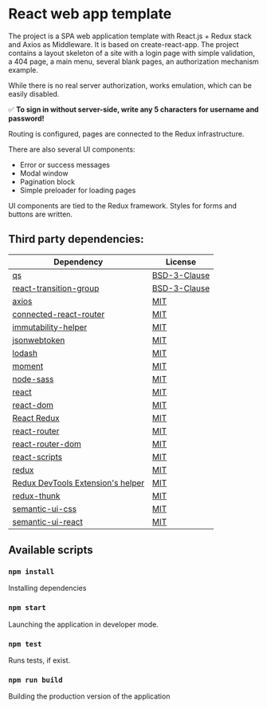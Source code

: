 # React web app template

The project is a SPA web application template with React.js + Redux stack and Axios as Middleware. It is based on create-react-app.
The project contains a layout skeleton of a site with a login page with simple validation, a 404 page, a main menu, several blank pages, an authorization mechanism example.

While there is no real server authorization, works emulation, which can be easily disabled.

:white_check_mark: **To sign in without server-side, write any 5 characters for username and password!**

Routing is configured, pages are connected to the Redux infrastructure.

There are also several UI components:

* Error or success messages
* Modal window
* Pagination block
* Simple preloader for loading pages

UI components are tied to the Redux framework. Styles for forms and buttons are written.

## Third party dependencies:

Dependency | License
----------------|----------------------
[qs](https://www.npmjs.com/package/qs)  | [BSD-3-Clause](https://github.com/ljharb/qs/blob/master/LICENSE.md)
[react-transition-group](https://www.npmjs.com/package/react-transition-group)  | [BSD-3-Clause](https://github.com/reactjs/react-transition-group/blob/master/LICENSE)
[axios](https://www.npmjs.com/package/axios)  | [MIT](https://github.com/axios/axios/blob/HEAD/LICENSE)
[connected-react-router](https://www.npmjs.com/package/connected-react-router)  | [MIT](https://github.com/supasate/connected-react-router/blob/master/LICENSE.md)
[immutability-helper](https://www.npmjs.com/package/immutability-helper)  | [MIT](https://github.com/kolodny/immutability-helper/blob/master/LICENSE)
[jsonwebtoken](https://www.npmjs.com/package/jsonwebtoken)  | [MIT](https://github.com/auth0/node-jsonwebtoken/blob/HEAD/LICENSE)
[lodash](https://www.npmjs.com/package/lodash)  | [MIT](https://github.com/lodash/lodash/blob/master/LICENSE)
[moment](https://www.npmjs.com/package/moment)  | [MIT](https://github.com/moment/moment/blob/develop/LICENSE)
[node-sass](https://www.npmjs.com/package/node-sass)  | [MIT](https://github.com/sass/node-sass/blob/master/LICENSE)
[react](https://www.npmjs.com/package/react)  | [MIT](https://github.com/facebook/react/blob/master/LICENSE)
[react-dom](https://www.npmjs.com/package/react-dom)  | [MIT](https://github.com/facebook/react/blob/master/LICENSE)
[React Redux](https://www.npmjs.com/package/react-redux)  | [MIT](https://github.com/reduxjs/react-redux/blob/HEAD/LICENSE.md)
[react-router](https://www.npmjs.com/package/react-router)  | [MIT](https://github.com/ReactTraining/react-router/blob/master/LICENSE)
[react-router-dom](https://www.npmjs.com/package/react-router-dom)  | [MIT](https://github.com/ReactTraining/react-router/blob/master/LICENSE)
[react-scripts](https://www.npmjs.com/package/react-scripts)  | [MIT](https://github.com/facebook/create-react-app/blob/master/LICENSE)
[redux](https://www.npmjs.com/package/redux)  | [MIT](https://github.com/reduxjs/redux/blob/HEAD/LICENSE.md)
[Redux DevTools Extension's helper](https://www.npmjs.com/package/redux-devtools-extension)  | [MIT](https://github.com/zalmoxisus/redux-devtools-extension/blob/master/LICENSE)
[redux-thunk](https://www.npmjs.com/package/redux-thunk)  | [MIT](https://github.com/reduxjs/redux-thunk/blob/master/LICENSE.md)
[semantic-ui-css](https://www.npmjs.com/package/semantic-ui-css)  | [MIT](https://github.com/Semantic-Org/Semantic-UI-CSS/blob/master/LICENSE)
[semantic-ui-react](https://www.npmjs.com/package/semantic-ui-react)  | [MIT](https://github.com/Semantic-Org/Semantic-UI-React/blob/master/LICENSE.md)

## Available scripts

### `npm install`

Installing dependencies

### `npm start`

Launching the application in developer mode.

### `npm test`

Runs tests, if exist.

### `npm run build`

Building the production version of the application
